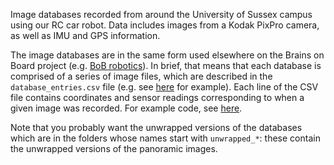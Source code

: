 Image databases recorded from around the University of Sussex campus using our RC car robot. Data includes images from a Kodak PixPro camera, as well as IMU and GPS information.

The image databases are in the same form used elsewhere on the Brains on Board project (e.g. [BoB robotics](../bob_robotics)). In brief, that means that each database is comprised of a series of image files, which are described in the ``database_entries.csv`` file (e.g. see [here](2020-11-04/dataset1/database_entries.csv) for example). Each line of the CSV file contains coordinates and sensor readings corresponding to when a given image was recorded. For example code, see [here](example_code.ipynb).

Note that you probably want the unwrapped versions of the databases which are in the folders whose names start with ``unwrapped_*``: these contain the unwrapped versions of the panoramic images.
